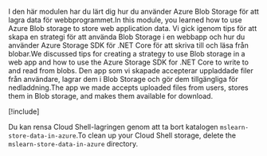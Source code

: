 <span data-ttu-id="c434c-101">I den här modulen har du lärt dig hur du använder Azure Blob Storage för att lagra data för webbprogrammet.</span><span class="sxs-lookup"><span data-stu-id="c434c-101">In this module, you learned how to use Azure Blob storage to store web application data.</span></span> <span data-ttu-id="c434c-102">Vi gick igenom tips för att skapa en strategi för att använda Blob Storage i en webbapp och hur du använder Azure Storage SDK för .NET Core för att skriva till och läsa från blobar.</span><span class="sxs-lookup"><span data-stu-id="c434c-102">We discussed tips for creating a strategy to use Blob storage in a web app and how to use the Azure Storage SDK for .NET Core to write to and read from blobs.</span></span> <span data-ttu-id="c434c-103">Den app som vi skapade accepterar uppladdade filer från användare, lagrar dem i Blob Storage och gör dem tillgängliga för nedladdning.</span><span class="sxs-lookup"><span data-stu-id="c434c-103">The app we made accepts uploaded files from users, stores them in Blob storage, and makes them available for download.</span></span>

[!include[](../../../includes/azure-sandbox-cleanup.md)]

<span data-ttu-id="c434c-104">Du kan rensa Cloud Shell-lagringen genom att ta bort katalogen `mslearn-store-data-in-azure`.</span><span class="sxs-lookup"><span data-stu-id="c434c-104">To clean up your Cloud Shell storage, delete the `mslearn-store-data-in-azure` directory.</span></span>

<!---TODO: Remove further reading
## Further reading

- **Securely storing secrets like connection strings**: The most robust end-to-end solution for storing secret configuration values is Azure Key Vault. See [here](https://docs.microsoft.com/aspnet/core/security/key-vault-configuration?view=aspnetcore-2.1&tabs=aspnetcore2x) for information about using Key Vault in an ASP.NET Core application. Alternatively, you can safely store connection strings in App Service application settings and use the [ASP.NET Core Secret Manager tool](https://docs.microsoft.com/aspnet/core/security/app-secrets?view=aspnetcore-2.1&tabs=windows) to support developer environments.
- [Uploading large files with streaming in ASP.NET Core](https://docs.microsoft.com/aspnet/core/mvc/models/file-uploads?view=aspnetcore-2.1#uploading-large-files-with-streaming)
- [Blob concurrency: AccessConditions and blob leases](https://azure.microsoft.com/blog/managing-concurrency-in-microsoft-azure-storage-2/)
- [Granting limited access to Azure Storage object with shared access signatures](https://docs.microsoft.com/azure/storage/common/storage-dotnet-shared-access-signature-part-1)
- [Indexing Blob storage with Azure Search](https://docs.microsoft.com/azure/search/search-howto-indexing-azure-blob-storage)
- [Container and blob name restrictions](https://docs.microsoft.com/rest/api/storageservices/naming-and-referencing-containers--blobs--and-metadata#resource-names)
--->